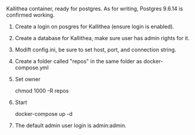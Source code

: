 Kallithea container, ready for postgres. As for writing, Postgres 9.6.14 is confirmed working.

1. Create a login on posgres for Kallithea (ensure login is enabled). 
2. Create a database for Kallithea, make sure user has admin rights for it.
3. Modift config.ini, be sure to set host, port, and connection string.
4. Create a folder called "repos" in the same folder as docker-compose.yml
5. Set owner

      chmod 1000 -R repos

6. Start

      docker-compose up -d

7. The default admin user login is admin:admin.
